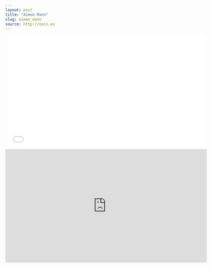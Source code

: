 ```yaml
---
layout: post
title: "Aimee Mann"
slug: aimee_mann
source: http://oocn.eu
---
```

<iframe width="640" height="360" src="//www.youtube.com/embed/fn7F75stXxI?list=RDfn7F75stXxI" frameborder="0" allowfullscreen></iframe>
<iframe src="https://docs.google.com/presentation/d/1CS3uEvaEFMRCS7RAfa1IZA1AwY84YW9MvK7nUHhtwXg/embed?start=false&loop=false&delayms=3000" frameborder="0" width="640" height="360" allowfullscreen="true" mozallowfullscreen="true" webkitallowfullscreen="true"></iframe>
